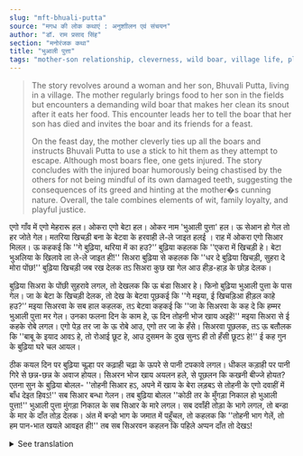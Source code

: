 ```yaml
---
slug: "mft-bhuali-putta"
source: "मगध की लोक कथाएं : अनुशाीलन एवं संचयन"
author: "डॉ. राम प्रसाद सिंह"
section: "मनोरंजक कथा"
title: "भुआली पुत्ता"
tags: "mother-son relationship, cleverness, wild boar, village life, playful justice"
---
```

<blockquote>
The story revolves around a woman and her son, Bhuvali Putta, living in a village. The mother regularly brings food to her son in the fields but encounters a demanding wild boar that makes her clean its snout after it eats her food. This encounter leads her to tell the boar that her son has died and invites the boar and its friends for a feast. 

On the feast day, the mother cleverly ties up all the boars and instructs Bhuvali Putta to use a stick to hit them as they attempt to escape. Although most boars flee, one gets injured. The story concludes with the injured boar humorously being chastised by the others for not being mindful of its own damaged teeth, suggesting the consequences of its greed and hinting at the mother�s cunning nature. Overall, the tale combines elements of wit, family loyalty, and playful justice.
</blockquote>

एगो गाँव में एगो मेहरारू हल। ओकरा एगो बेटा हल। ओकर नाम 'भुआली पुत्ता' हल। ऊ सेआन हो गेल तो हर जोते गेल। मतरिया खिचड़ी बना के बेटवा के हरवाही ले-ले जाइत हलई । राह में ओकरा एगो सिआर मिलल। ऊ कहकई कि ''गे बुढ़िया, थरिया में का हउ?'’ बुढ़िया कहलक कि ''एकरा में खिचड़ी हे। बेटा भुअलिया के खिलावे ला ले-ले जाइत ही!'' सिअरा बुढ़िया से कहलक कि ''धर दे बुढ़िया खिचड़ी, सुहरा दे मोरा पोंछ!'' बुढ़िया खिचड़ी जब रख देलक तऽ सिअरा कुछ खा गेल आउ हीड़-हाड़ के छोड़ देलक। 

बुढ़िया सिअरा के पोंछी सुहरावे लगल, तो देखलक कि ऊ बंडा सिआर हे। फिनो बुढ़िया भुआली पुत्ता के पास गेल। जा के बेटा के खिचड़ी देलक, तो देख के बेटवा पूछकई कि ''गे मइया, ई खिचड़िआ हीड़ल काहे हउ?'’ मइया सिअरवा के सब हाल कहलक, तऽ बेटवा कहकई कि ''जा के सिअरवा के कह दे कि हम्मर भुआली पुत्ता मर गेल। उनका फलना दिन के काम हे, ऊ दिन तोहनी भोज खाय अइहें!'' मइया सिअरा से ई कहके रोबे लगल। एगो पेड़ तर जा के ऊ रोबे आउ, एगो तर जा के हँसे। सिअरवा पूछलक, तऽ ऊ बतौलक कि ''बाबू के इयाद आवऽ हे, तो रोआई छूट हे, आउ दुसमन के दुख सुनऽ ही तो हँसी छूटऽ हे!'' ई कह गुन के बुढ़िया घरे चल आयल। 
 
ठीक कयल दिन पर बुढ़िया चूल्हा पर कढ़ाही चढ़ा के ऊपरे से पानी टपकावे लगल। धीकल कड़ाही पर पानी गिरे से छन्न-छन्न के अवाज होयल। सिअरन भोज खाय अयलन हले, से पूछलन कि कखनी बीज्जे होयत? एतना सुन के बुढ़िया बोलल- ''तोहनी सिआर हऽ, अपने में खाय के बेरा लड़बऽ से तोहनी के एगो दवाहीं में बाँध देइत हिवऽ!'' सब सिआर बन्धा गेलन। तब बुढ़िया बोलल ''कोठी तर के मुँगड़ा निकाल हो भुआली पुत्ता!'' भुआली पुत्ता मुंगड़ा निकाल के सब सिआर के मारे लगल। सब दवाँही तोड़ा के भागे लगल, तो बन्डा के मार के दाँत तोड़ देलक। अंत में बन्डो भाग के जमात में पहुँचल, तो कहलक कि ''तोहनी भाग गेलें, तो हम पान-भात खयले आवइत ही!'' तब सब सिअरवन कहलन कि पहिले अप्पन दाँत तो देखऽ! 

<details>
<summary>See translation</summary>

In a village, there was a woman who had a son named 'Bhuvali Putta'. When he grew up, he started going to the fields. She would prepare khichdi (a rice and lentil dish) and take it to him. On the way, she encountered a wild boar. He asked, "Hey old woman, what's in the bowl?" The old woman replied, "There's khichdi in it. I'm taking it for my son Bhuvali!" The boar said, "Give me the khichdi, and clean my snout!" When the old woman placed the khichdi down, the boar ate some and left a mess.

The old woman began to clean the boar's snout, and then she realized he was a big one. After that, she went to Bhuvali Putta. When she gave the khichdi to her son, he asked, "Hey mother, why is this khichdi dirty?" The mother explained everything that happened with the boar. Hearing this, the son said, "Go tell the boar that my Bhuvali Putta has died. He has some work to do on such and such day; that day you all should come for the feast!" The mother began to cry while saying this. When she went one way, she cried, and when she went another way, she laughed. The boar asked her about this, and she explained, "I am crying because I remember my son, and I laugh at the misfortune of my enemies!" Saying this, she returned home.

On the designated day, the old woman placed a pot on the stove and began to let water drip from above. As water fell on the heated pot, it made a sizzling sound. The boars came to eat and asked when they would get to eat. Hearing this, the old woman said, "You boars, you fight among yourselves over food, and I would tie you up in a single place!" All the boars were tied up. Then the old woman said, "Bhuvali Putta, get the stick from the shed!" Bhuvali Putta brought the stick and started hitting all the boars. They all broke free and started to run away, but he managed to hit one boar, breaking its teeth. Finally, when the boar ran back to its group, it said, "You all ran away, so I was coming to eat the pan-bhat (a type of meal)!" Then all the boars replied, "First, take a look at your own teeth!"
</details>